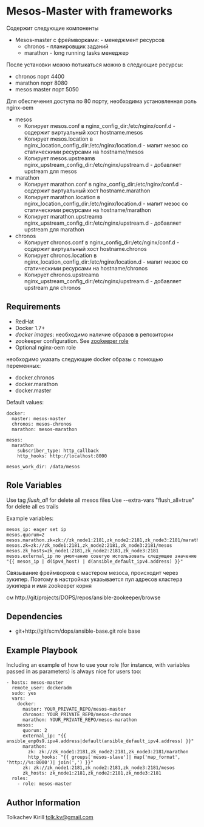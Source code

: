 Mesos-Master with frameworks
=========

Содержит следующие компоненты

* Mesos-master с фреймворками: - менеджмент ресурсов
    * chronos  - планировщик заданий
    * marathon - long running tasks менеджер

После установки можно потыкаться можно в следующие ресурсы:

* chronos порт 4400
* marathon порт 8080
* mesos master порт 5050

Для обеспечения доступа по 80 порту, необходима установленная роль nginx-oem

* mesos
    * Копирует mesos.conf в nginx_config_dir:/etc/nginx/conf.d - содержит виртуальный хост hostname.mesos
    * Копирует mesos.location в nginx_location_config_dir:/etc/nginx/location.d - мапит мезос со статическими ресурсами на hostname/mesos
    * Копирует mesos.upstreamв nginx_upstream_config_dir:/etc/nginx/upstream.d - добавляет upstream для mesos
* marathon
    * Копирует marathon.conf в nginx_config_dir:/etc/nginx/conf.d - содержит виртуальный хост hostname.marathon
    * Копирует marathon.location в nginx_location_config_dir:/etc/nginx/location.d - мапит мезос со статическими ресурсами на hostname/marathon
    * Копирует marathon.upstreamв nginx_upstream_config_dir:/etc/nginx/upstream.d - добавляет upstream для marathon
* chronos
    * Копирует chronos.conf в nginx_config_dir:/etc/nginx/conf.d - содержит виртуальный хост hostname.chronos
    * Копирует chronos.location в nginx_location_config_dir:/etc/nginx/location.d - мапит мезос со статическими ресурсами на hostname/chronos
    * Копирует chronos.upstreamв nginx_upstream_config_dir:/etc/nginx/upstream.d - добавляет upstream для chronos

Requirements
------------

* RedHat
* Docker 1.7+
* _docker images_: необходимо наличие образов в репозитории
* zookeeper configuration. See [zookeeper role](http://git/projects/DOPS/repos/zookeeper/browse)
* Optional nginx-oem role

необходимо указать следующие docker образы с помощью переменных:

* docker.chronos
* docker.marathon
* docker.master

Default values:

    docker:
      master: mesos-master
      chronos: mesos-chronos
      marathon: mesos-marathon

    mesos:
      marathon
        subscriber_type: http_callback
        http_hooks: http://localhost:8000

    mesos_work_dir: /data/mesos

Role Variables
--------------

Use tag *flush_all* for delete all mesos files
Use --extra-vars "flush_all=true" for delete all es trails

Example variables:

    mesos_ip: eager set ip
    mesos.quorum=2
    mesos.marathon.zk=zk://zk_node1:2181,zk_node2:2181,zk_node3:2181/marathon
    mesos.zk=zk://zk_node1:2181,zk_node2:2181,zk_node3:2181/mesos
    mesos.zk_hosts=zk_node1:2181,zk_node2:2181,zk_node3:2181
    mesos.external_ip по умолчанию советую использовать следующее значение "{{ mesos_ip | d(ipv4_host) | d(ansible_default_ipv4.address) }}"

Связывание фреймворков с мастером мезоса, происходит через зукипер. Поэтому в настройках указывается пул адресов кластера зукипера и имя zookeeper корня

см http://git/projects/DOPS/repos/ansible-zookeeper/browse

Dependencies
------------

* git+http://git/scm/dops/ansible-base.git role base

Example Playbook
----------------

Including an example of how to use your role (for instance, with variables passed in as parameters) is always nice for users too:

    - hosts: mesos-master
      remote_user: dockeradm
      sudo: yes
      vars:
        docker:
          master: YOUR_PRIVATE_REPO/mesos-master
          chronos: YOUR_PRIVATE_REPO/mesos-chronos
          marathon: YOUR_PRIVATE_REPO/mesos-marathon
        mesos:
          quorum: 2
          external_ip: "{{ ansible_enp0s9.ipv4.address|default(ansible_default_ipv4.address) }}"
          marathon:
            zk: zk://zk_node1:2181,zk_node2:2181,zk_node3:2181/marathon
            http_hooks: "{{ groups['mesos-slave']| map('map_format', 'http://%s:8000')| join(',') }}"
          zk: zk://zk_node1:2181,zk_node2:2181,zk_node3:2181/mesos
          zk_hosts: zk_node1:2181,zk_node2:2181,zk_node3:2181
      roles:
        - role: mesos-master

Author Information
------------------

Tolkachev Kirill tolk.kv@gmail.com

